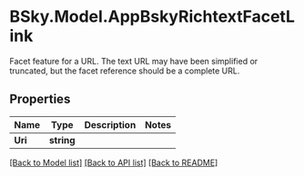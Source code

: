 # BSky.Model.AppBskyRichtextFacetLink
Facet feature for a URL. The text URL may have been simplified or truncated, but the facet reference should be a complete URL.

## Properties

Name | Type | Description | Notes
------------ | ------------- | ------------- | -------------
**Uri** | **string** |  | 

[[Back to Model list]](../README.md#documentation-for-models) [[Back to API list]](../README.md#documentation-for-api-endpoints) [[Back to README]](../README.md)

